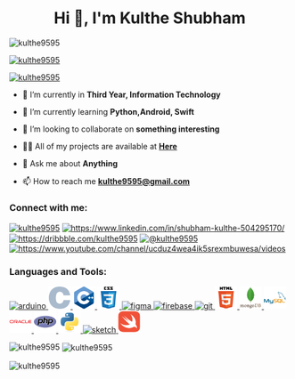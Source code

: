 <h1 align="center">Hi 👋, I'm Kulthe Shubham</h1>
<p align="left"> <img src="https://komarev.com/ghpvc/?username=kulthe9595&label=Profile%20views&color=0e75b6&style=flat" alt="kulthe9595" /> </p>

<p align="left"> <a href="https://github.com/ryo-ma/github-profile-trophy"><img src="https://github-profile-trophy.vercel.app/?username=kulthe9595" alt="kulthe9595" /></a> </p>

<p align="left"> <a href="https://twitter.com/kulthe9595" target="blank"><img src="https://img.shields.io/twitter/follow/kulthe9595?logo=twitter&style=for-the-badge" alt="kulthe9595" /></a> </p>

- 🔭 I’m currently in **Third Year, Information Technology**

- 🌱 I’m currently learning **Python,Android, Swift**

- 👯 I’m looking to collaborate on **something interesting**

- 👨‍💻 All of my projects are available at **[Here](https://github.com/Kulthe9595?tab=repositories)**

- 💬 Ask me about **Anything**

- 📫 How to reach me **kulthe9595@gmail.com**

<h3 align="left">Connect with me:</h3>
<p align="left">
<a href="https://twitter.com/kulthe9595" target="blank"><img align="center" src="https://cdn.jsdelivr.net/npm/simple-icons@3.0.1/icons/twitter.svg" alt="kulthe9595" height="30" width="40" /></a>
<a href="https://linkedin.com/in/https://www.linkedin.com/in/shubham-kulthe-504295170/" target="blank"><img align="center" src="https://cdn.jsdelivr.net/npm/simple-icons@3.0.1/icons/linkedin.svg" alt="https://www.linkedin.com/in/shubham-kulthe-504295170/" height="30" width="40" /></a>
<a href="https://dribbble.com/https://dribbble.com/kulthe9595" target="blank"><img align="center" src="https://cdn.jsdelivr.net/npm/simple-icons@3.0.1/icons/dribbble.svg" alt="https://dribbble.com/kulthe9595" height="30" width="40" /></a>
<a href="https://medium.com/@kulthe9595" target="blank"><img align="center" src="https://cdn.jsdelivr.net/npm/simple-icons@3.0.1/icons/medium.svg" alt="@kulthe9595" height="30" width="40" /></a>
<a href="https://www.youtube.com/c/https://www.youtube.com/channel/ucduz4wea4ik5srexmbuwesa/videos" target="blank"><img align="center" src="https://cdn.jsdelivr.net/npm/simple-icons@3.0.1/icons/youtube.svg" alt="https://www.youtube.com/channel/ucduz4wea4ik5srexmbuwesa/videos" height="30" width="40" /></a>
</p>

<h3 align="left">Languages and Tools:</h3>
<p align="left"> <a href="https://www.arduino.cc/" target="_blank"> <img src="https://cdn.worldvectorlogo.com/logos/arduino-1.svg" alt="arduino" width="40" height="40"/> </a> <a href="https://www.cprogramming.com/" target="_blank"> <img src="https://raw.githubusercontent.com/devicons/devicon/master/icons/c/c-original.svg" alt="c" width="40" height="40"/> </a> <a href="https://www.w3schools.com/cpp/" target="_blank"> <img src="https://raw.githubusercontent.com/devicons/devicon/master/icons/cplusplus/cplusplus-original.svg" alt="cplusplus" width="40" height="40"/> </a> <a href="https://www.w3schools.com/css/" target="_blank"> <img src="https://raw.githubusercontent.com/devicons/devicon/master/icons/css3/css3-original-wordmark.svg" alt="css3" width="40" height="40"/> </a> <a href="https://www.figma.com/" target="_blank"> <img src="https://www.vectorlogo.zone/logos/figma/figma-icon.svg" alt="figma" width="40" height="40"/> </a> <a href="https://firebase.google.com/" target="_blank"> <img src="https://www.vectorlogo.zone/logos/firebase/firebase-icon.svg" alt="firebase" width="40" height="40"/> </a> <a href="https://git-scm.com/" target="_blank"> <img src="https://www.vectorlogo.zone/logos/git-scm/git-scm-icon.svg" alt="git" width="40" height="40"/> </a> <a href="https://www.w3.org/html/" target="_blank"> <img src="https://raw.githubusercontent.com/devicons/devicon/master/icons/html5/html5-original-wordmark.svg" alt="html5" width="40" height="40"/> </a> <a href="https://www.mongodb.com/" target="_blank"> <img src="https://raw.githubusercontent.com/devicons/devicon/master/icons/mongodb/mongodb-original-wordmark.svg" alt="mongodb" width="40" height="40"/> </a> <a href="https://www.mysql.com/" target="_blank"> <img src="https://raw.githubusercontent.com/devicons/devicon/master/icons/mysql/mysql-original-wordmark.svg" alt="mysql" width="40" height="40"/> </a> <a href="https://www.oracle.com/" target="_blank"> <img src="https://raw.githubusercontent.com/devicons/devicon/master/icons/oracle/oracle-original.svg" alt="oracle" width="40" height="40"/> </a> <a href="https://www.php.net" target="_blank"> <img src="https://raw.githubusercontent.com/devicons/devicon/master/icons/php/php-original.svg" alt="php" width="40" height="40"/> </a> <a href="https://www.python.org" target="_blank"> <img src="https://raw.githubusercontent.com/devicons/devicon/master/icons/python/python-original.svg" alt="python" width="40" height="40"/> </a> <a href="https://www.sketch.com/" target="_blank"> <img src="https://www.vectorlogo.zone/logos/sketchapp/sketchapp-icon.svg" alt="sketch" width="40" height="40"/> </a> <a href="https://developer.apple.com/swift/" target="_blank"> <img src="https://raw.githubusercontent.com/devicons/devicon/master/icons/swift/swift-original.svg" alt="swift" width="40" height="40"/> </a> </p>

<p><img align="left" src="https://github-readme-stats.vercel.app/api/top-langs?username=kulthe9595&show_icons=true&locale=en&layout=compact" alt="kulthe9595" /></p>

<p>&nbsp;<img align="center" src="https://github-readme-stats.vercel.app/api?username=kulthe9595&show_icons=true&locale=en" alt="kulthe9595" /></p>

<p><img align="center" src="https://github-readme-streak-stats.herokuapp.com/?user=kulthe9595&" alt="kulthe9595" /></p>
